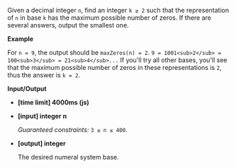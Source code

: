 ﻿Given a decimal integer `n`, find an integer `k ≥ 2` such that the representation of `n` in base `k` has the maximum possible number of zeros. If there are several answers, output the smallest one.

**Example**

For `n = 9`, the output should be
`maxZeros(n) = 2`.
`9 = 1001<sub>2</sub> = 100<sub>3</sub> = 21<sub>4</sub>...`
If you'll try all other bases, you'll see that the maximum possible number of zeros in these representations is `2`, thus the answer is `k = 2`.

**Input/Output**

*   **[time limit] 4000ms (js)**

*   **[input] integer n**

    _Guaranteed constraints:_
    `3 ≤ n ≤ 400`.

*   **[output] integer**

    The desired numeral system base.